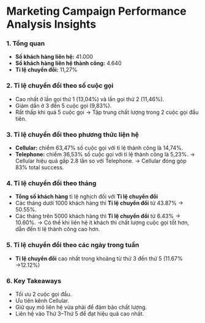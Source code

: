 #  Marketing Campaign Performance Analysis Insights

### 1. Tổng quan
- **Số khách hàng liên hệ:** 41.000
- **Số khách hàng liên hệ thành công:** 4.640
- **Tỉ lệ chuyển đổi:** 11,27%

### 2. Tỉ lệ chuyển đổi theo số cuộc gọi
- Cao nhất ở lần gọi thứ 1 (13,04%) và lần gọi thứ 2 (11,46%).
- Giảm dần ở 3 đến 5 cuộc gọi (9,83%).
- Rất thấp khi quá 5 cuộc gọi
→ Tập trung chất lượng trong 2 cuộc gọi đầu tiên.

### 3. Tỉ lệ chuyển đổi theo phương thức liện hệ
- **Cellular:** chiểm 63,47% số cuộc gọi với tỉ lệ thành công là 14,74%.
- **Telephone:** chiểm 36,53% số cuộc gọi với tỉ lệ thành công là  5,23%.
→ Cellular hiệu quả gấp 2.8 lần so với Telephone.
→ Cellular đóng góp 83% total success.

### 4. Tỉ lệ chuyển đổi theo tháng
- **Tổng số khách hàng** tỉ lệ nghịch đối với **Tỉ lệ chuyển đổi**
- Các tháng dưới 1000 khách hàng thì **Tỉ lệ chuyển đổi** từ 43.87% → 50.55%.
- Các tháng trên 5000 khách hàng thì **Tỉ lệ chuyển đổi** từ 6.43% → 10.60%.
→ Có thể khi liên hệ ít khách thì chất lượng cuộc gọi tốt hơn, dẫn đến tỉ lệ thành công cao hơn.

### 5. Tỉ lệ chuyển đổi theo các ngày trong tuần
- **Tỉ lệ chuyển đổi** cao nhất trong khoảng từ thứ 3 đến thứ 5 (11.67% →12.12%)  

### 6. Key Takeaways
- Tối ưu 2 cuộc gọi đầu.  
- Ưu tiên kênh Cellular.  
- Giữ quy mô liên hệ vừa phải để đảm bảo chất lượng.  
- Liên hệ vào Thứ 3–Thứ 5 để đạt hiệu quả cao nhất.  


